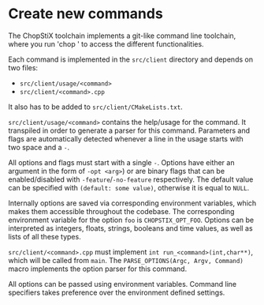# Create new commands

The ChopStiX toolchain implements a git-like command line toolchain, where you
run 'chop <command>' to access the different functionalities.

Each command is implemented in the `src/client` directory and depends on two files:

- `src/client/usage/<command>`
- `src/client/<command>.cpp`

It also has to be added to `src/client/CMakeLists.txt`.

`src/client/usage/<command>` contains the help/usage for the command. It
transpiled in order to generate a parser for this command. Parameters and flags
are automatically detected whenever a line in the usage starts with two
space and a `-`.

All options and flags must start with a single `-`. Options have either an
argument in the form of `-opt <arg>`) or are binary flags that can be
enabled/disabled with `-feature`/`-no-feature` respectively. The default value
can be specified with `(default: some value)`, otherwise it is equal to `NULL`.

Internally options are saved via corresponding environment variables, which
makes them accessible throughout the codebase. The corresponding environment
variable for the option `foo` is `CHOPSTIX_OPT_FOO`. Options can be interpreted
as integers, floats, strings, booleans and time values, as well as lists of all
these types.

`src/client/<command>.cpp` must implement `int run_<command>(int,char**)`,
which will be called from `main`. The `PARSE_OPTIONS(Argc, Argv, Command)`
macro implements the option parser for this command.

All options can be passed using environment variables. Command line specifiers
takes preference over the environment defined settings.
